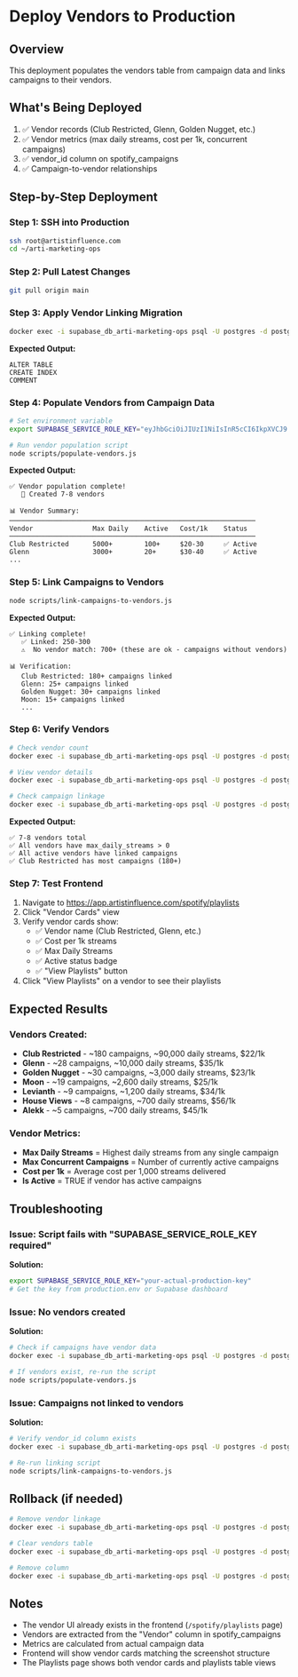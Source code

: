 # Deploy Vendors to Production

## Overview
This deployment populates the vendors table from campaign data and links campaigns to their vendors.

## What's Being Deployed
1. ✅ Vendor records (Club Restricted, Glenn, Golden Nugget, etc.)
2. ✅ Vendor metrics (max daily streams, cost per 1k, concurrent campaigns)
3. ✅ vendor_id column on spotify_campaigns
4. ✅ Campaign-to-vendor relationships

## Step-by-Step Deployment

### Step 1: SSH into Production
```bash
ssh root@artistinfluence.com
cd ~/arti-marketing-ops
```

### Step 2: Pull Latest Changes
```bash
git pull origin main
```

### Step 3: Apply Vendor Linking Migration
```bash
docker exec -i supabase_db_arti-marketing-ops psql -U postgres -d postgres < supabase/migrations/029_link_vendors_to_campaigns.sql
```

**Expected Output:**
```
ALTER TABLE
CREATE INDEX
COMMENT
```

### Step 4: Populate Vendors from Campaign Data
```bash
# Set environment variable
export SUPABASE_SERVICE_ROLE_KEY="eyJhbGciOiJIUzI1NiIsInR5cCI6IkpXVCJ9.eyJpc3MiOiJzdXBhYmFzZS1kZW1vIiwicm9sZSI6InNlcnZpY2Vfcm9sZSIsImV4cCI6MTk4MzgxMjk5Nn0.EGIM96RAZx35lJzdJsyH-qQwv8Hdp7fsn3W0YpN81IU"

# Run vendor population script
node scripts/populate-vendors.js
```

**Expected Output:**
```
✅ Vendor population complete!
   🏢 Created 7-8 vendors

📊 Vendor Summary:
──────────────────────────────────────────────────────────────
Vendor               Max Daily    Active   Cost/1k    Status
──────────────────────────────────────────────────────────────
Club Restricted      5000+        100+     $20-30     ✅ Active
Glenn                3000+        20+      $30-40     ✅ Active
...
```

### Step 5: Link Campaigns to Vendors
```bash
node scripts/link-campaigns-to-vendors.js
```

**Expected Output:**
```
✅ Linking complete!
   ✅ Linked: 250-300
   ⚠️  No vendor match: 700+ (these are ok - campaigns without vendors)

📊 Verification:
   Club Restricted: 180+ campaigns linked
   Glenn: 25+ campaigns linked
   Golden Nugget: 30+ campaigns linked
   Moon: 15+ campaigns linked
   ...
```

### Step 6: Verify Vendors
```bash
# Check vendor count
docker exec -i supabase_db_arti-marketing-ops psql -U postgres -d postgres -c "SELECT COUNT(*) FROM vendors;"

# View vendor details
docker exec -i supabase_db_arti-marketing-ops psql -U postgres -d postgres -c "SELECT name, max_daily_streams, max_concurrent_campaigns, cost_per_1k_streams, is_active FROM vendors ORDER BY max_daily_streams DESC;"

# Check campaign linkage
docker exec -i supabase_db_arti-marketing-ops psql -U postgres -d postgres -c "SELECT v.name, COUNT(sc.id) as linked_campaigns FROM vendors v LEFT JOIN spotify_campaigns sc ON sc.vendor_id = v.id GROUP BY v.id, v.name ORDER BY linked_campaigns DESC;"
```

**Expected Output:**
```
✅ 7-8 vendors total
✅ All vendors have max_daily_streams > 0
✅ All active vendors have linked campaigns
✅ Club Restricted has most campaigns (180+)
```

### Step 7: Test Frontend
1. Navigate to https://app.artistinfluence.com/spotify/playlists
2. Click "Vendor Cards" view
3. Verify vendor cards show:
   - ✅ Vendor name (Club Restricted, Glenn, etc.)
   - ✅ Cost per 1k streams
   - ✅ Max Daily Streams
   - ✅ Active status badge
   - ✅ "View Playlists" button
4. Click "View Playlists" on a vendor to see their playlists

## Expected Results

### Vendors Created:
- **Club Restricted** - ~180 campaigns, ~90,000 daily streams, $22/1k
- **Glenn** - ~28 campaigns, ~10,000 daily streams, $35/1k
- **Golden Nugget** - ~30 campaigns, ~3,000 daily streams, $23/1k
- **Moon** - ~19 campaigns, ~2,600 daily streams, $25/1k
- **Levianth** - ~9 campaigns, ~1,200 daily streams, $34/1k
- **House Views** - ~8 campaigns, ~700 daily streams, $56/1k
- **Alekk** - ~5 campaigns, ~700 daily streams, $45/1k

### Vendor Metrics:
- **Max Daily Streams** = Highest daily streams from any single campaign
- **Max Concurrent Campaigns** = Number of currently active campaigns
- **Cost per 1k** = Average cost per 1,000 streams delivered
- **Is Active** = TRUE if vendor has active campaigns

## Troubleshooting

### Issue: Script fails with "SUPABASE_SERVICE_ROLE_KEY required"
**Solution:**
```bash
export SUPABASE_SERVICE_ROLE_KEY="your-actual-production-key"
# Get the key from production.env or Supabase dashboard
```

### Issue: No vendors created
**Solution:**
```bash
# Check if campaigns have vendor data
docker exec -i supabase_db_arti-marketing-ops psql -U postgres -d postgres -c "SELECT DISTINCT vendor FROM spotify_campaigns WHERE vendor IS NOT NULL LIMIT 10;"

# If vendors exist, re-run the script
node scripts/populate-vendors.js
```

### Issue: Campaigns not linked to vendors
**Solution:**
```bash
# Verify vendor_id column exists
docker exec -i supabase_db_arti-marketing-ops psql -U postgres -d postgres -c "\d spotify_campaigns" | grep vendor_id

# Re-run linking script
node scripts/link-campaigns-to-vendors.js
```

## Rollback (if needed)

```bash
# Remove vendor linkage
docker exec -i supabase_db_arti-marketing-ops psql -U postgres -d postgres -c "UPDATE spotify_campaigns SET vendor_id = NULL;"

# Clear vendors table
docker exec -i supabase_db_arti-marketing-ops psql -U postgres -d postgres -c "DELETE FROM vendors;"

# Remove column
docker exec -i supabase_db_arti-marketing-ops psql -U postgres -d postgres -c "ALTER TABLE spotify_campaigns DROP COLUMN IF EXISTS vendor_id;"
```

## Notes

- The vendor UI already exists in the frontend (`/spotify/playlists` page)
- Vendors are extracted from the "Vendor" column in spotify_campaigns
- Metrics are calculated from actual campaign data
- Frontend will show vendor cards matching the screenshot structure
- The Playlists page shows both vendor cards and playlists table views


